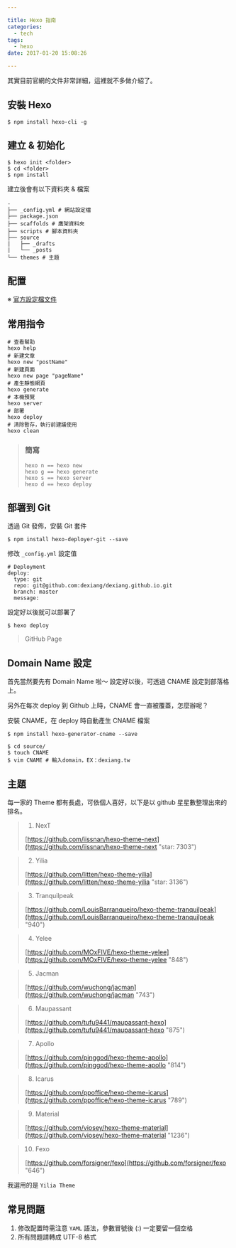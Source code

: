 ```yaml
---

title: Hexo 指南
categories: 
  - tech
tags:
  - hexo
date: 2017-01-20 15:08:26

---
```



其實目前官網的文件非常詳細，這裡就不多做介紹了。

## 安裝 Hexo ##

```
$ npm install hexo-cli -g
```

## 建立 & 初始化 ##

```
$ hexo init <folder>
$ cd <folder>
$ npm install
```

建立後會有以下資料夾 & 檔案

```
.
├── _config.yml # 網站設定檔
├── package.json
├── scaffolds # 鷹架資料夾
├── scripts # 腳本資料夾
├── source
|   ├── _drafts
|   └── _posts
└── themes # 主題
```

<!-- more -->

## 配置 ##

※ [官方設定檔文件](https://hexo.io/zh-tw/docs/configuration.html "Hexo Configuration")

## 常用指令 ##

```
# 查看幫助
hexo help
# 新建文章
hexo new "postName"
# 新建頁面
hexo new page "pageName"
# 產生靜態網頁
hexo generate
# 本機預覽
hexo server
# 部署
hexo deploy
# 清除暫存，執行前建議使用
hexo clean

```

> ### 簡寫 ###
> ```
> hexo n == hexo new
> hexo g == hexo generate
> hexo s == hexo server
> hexo d == hexo deploy
> ```

## 部署到 Git ##

透過 Git 發佈，安裝 Git 套件

```
$ npm install hexo-deployer-git --save
```

修改 `_config.yml` 設定值

```
# Deployment
deploy:
  type: git
  repo: git@github.com:dexiang/dexiang.github.io.git
  branch: master
  message:
```

設定好以後就可以部署了

```
$ hexo deploy
```

> GitHub Page
>

## Domain Name 設定 ##

首先當然要先有 Domain Name 啦～ 設定好以後，可透過 CNAME 設定到部落格上。

另外在每次 deploy 到 Github 上時，CNAME 會一直被覆蓋，怎麼辦呢？

安裝 CNAME，在 deploy 時自動產生 CNAME 檔案

```
$ npm install hexo-generator-cname --save
```

```
$ cd source/
$ touch CNAME
$ vim CNAME # 輸入domain，EX：dexiang.tw
```


## 主題 ##

每一家的 Theme 都有長處，可依個人喜好，以下是以 github 星星數整理出來的排名。

> 1. NexT
>	
>	[https://github.com/iissnan/hexo-theme-next](https://github.com/iissnan/hexo-theme-next "star: 7303")

> 2. Yilia
> 
>  [https://github.com/litten/hexo-theme-yilia](https://github.com/litten/hexo-theme-yilia "star: 3136")

> 3. Tranquilpeak
> 
>  [https://github.com/LouisBarranqueiro/hexo-theme-tranquilpeak](https://github.com/LouisBarranqueiro/hexo-theme-tranquilpeak "940")

> 4. Yelee
> 
>  [https://github.com/MOxFIVE/hexo-theme-yelee](https://github.com/MOxFIVE/hexo-theme-yelee "848")

> 5. Jacman
> 
>  [https://github.com/wuchong/jacman](https://github.com/wuchong/jacman "743")

> 6. Maupassant
> 
>  [https://github.com/tufu9441/maupassant-hexo](https://github.com/tufu9441/maupassant-hexo "875")

> 7. Apollo
> 
>  [https://github.com/pinggod/hexo-theme-apollo](https://github.com/pinggod/hexo-theme-apollo "814")

> 8. Icarus
> 
>  [https://github.com/ppoffice/hexo-theme-icarus](https://github.com/ppoffice/hexo-theme-icarus "789")

> 9. Material
> 
>  [https://github.com/viosey/hexo-theme-material](https://github.com/viosey/hexo-theme-material "1236")

> 10. Fexo
>  
>  [https://github.com/forsigner/fexo](https://github.com/forsigner/fexo "646")


我選用的是 `Yilia Theme`




## 常見問題 ##

1. 修改配置時需注意 `YAML` 語法，參數冒號後 (:) 一定要留一個空格
2. 所有問題請轉成 UTF-8 格式